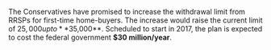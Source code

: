 The Conservatives have promised to increase the withdrawal limit  from RRSPs for first-time home-buyers. The increase would raise the current limit of $25,000 up to **$35,000**. Scheduled to start in 2017, the plan is expected to cost the federal government **$30 million/year**.